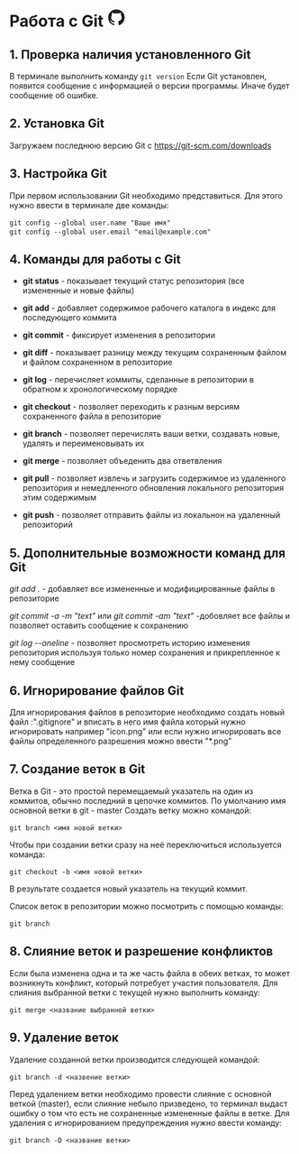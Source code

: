 # Работа с Git ![Иконка github](icon.png)

## 1. Проверка наличия установленного Git

В терминале выполнить команду `git version`
Если Git установлен, появится сообщение с информацией о версии программы. Иначе будет сообщение об ошибке.

## 2. Установка Git

Загружаем последнюю версию Git с https://git-scm.com/downloads

## 3. Настройка Git

При первом использовании Git необходимо представиться. Для этого нужно ввести в терминале две команды:
```
git config --global user.name "Ваше имя"
git config --global user.email "email@example.com"
```

## 4. Команды для работы с Git

* __git status__ - показывает текущий статус репозитория (все измененные и новые файлы)

* __git add__ - добавляет содержимое рабочего каталога в индекс для последующего коммита

* __git commit__ - фиксирует изменения в репозитории

* __git diff__ - показывает разницу между текущим сохраненным файлом и файлом сохраненном в репозиторие 

* __git log__ - перечисляет коммиты, сделанные в репозитории в обратном к хронологическому порядке

* __git checkout__ - позволяет переходить к разным версиям сохраненного файла в репозиторие

* __git branch__ - позволяет перечислять ваши ветки, создавать новые, удалять и переименовывать их

* __git merge__ - позволяет объеденить два ответвления 

* __git pull__ - позволяет извлечь и загрузить содержимое из удаленного репозитория и немедленного обновления локального репозитория этим содержимым

* __git push__ - позволяет отправить файлы из локальнон на удаленный репозиторий

## 5. Дополнительные возможности команд для Git

_git add ._ - добавляет все измененные и модифицированные файлы в репозиторие

_git commit -a -m "text"_ или _git commit -am "text"_ -добовляет все файлы и позволяет оставить сообщение к сохранению

_git log --oneline_ - позволяет просмотреть историю изменения репозитория используя только номер сохранения и прикрепленное к нему сообщение

## 6. Игнорирование файлов Git 

Для игнорирования файлов в репозиторие необходимо создать новый файл :".gitignore" и вписать в него имя файла который нужно игнорировать например "icon.png" или если нужно игнорировать все файлы определенного разрешения можно ввести "*.png"

## 7. Создание веток в Git

Ветка в Git - это простой перемещаемый указатель на один из коммитов, обычно последний в цепочке коммитов. 
По умолчанию имя основной ветки в git - master
Создать ветку можно командой:
```
git branch <имя новой ветки>
```
Чтобы при создании ветки сразу на неё переключиться используется команда:
```
git checkout -b <имя новой ветки>
```
В результате создается новый указатель на текущий коммит.

Список веток в репозитории можно посмотрить с помощью команды: 
```
git branch
```

## 8. Слияние веток и разрешение конфликтов
Если была изменена одна и та же часть файла в обеих ветках, то может возникнуть конфликт, который потребует участия пользователя.
Для слияния выбранной ветки с текущей нужно выполнить команду:
```
git merge <название выбранной ветки>
```

## 9. Удаление веток
Удаление созданной ветки производится следующей командой:
```
git branch -d <назвение ветки>
```
Перед удалением ветки необходимо провести слияние с основной веткой (master), если слияние небыло призведено, то терминал выдаст ошибку о том что есть не сохраненные измененные файлы в ветке. Для удаления с игнорированием предупреждения нужно ввести команду: 
```
git branch -D <название ветки>
```
